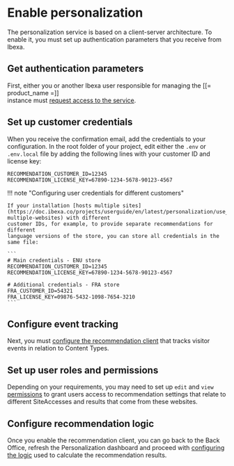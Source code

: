 # Enable personalization

The personalization service is based on a client-server architecture.
To enable it, you must set up authentication parameters that you receive from Ibexa.

## Get authentication parameters

First, either you or another Ibexa user responsible for managing the [[= product_name =]]  
instance must [request access to the service](https://doc.ibexa.co/projects/userguide/en/latest/personalization/enabling_personalization/#request-access-to-the-server).

## Set up customer credentials

When you receive the confirmation email, add the credentials to your configuration.
In the root folder of your project, edit either the `.env` or `.env.local` file 
by adding the following lines with your customer ID and license key: 

```
RECOMMENDATION_CUSTOMER_ID=12345
RECOMMENDATION_LICENSE_KEY=67890-1234-5678-90123-4567
```

!!! note "Configuring user credentials for different customers"

    If your installation [hosts multiple sites](https://doc.ibexa.co/projects/userguide/en/latest/personalization/use_cases/#hosting-multiple-websites) with different 
    customer IDs, for example, to provide separate recommendations for different 
    language versions of the store, you can store all credentials in the same file:
    
    ```
    # Main credentials - ENU store
    RECOMMENDATION_CUSTOMER_ID=12345
    RECOMMENDATION_LICENSE_KEY=67890-1234-5678-90123-4567

    # Additional credentials - FRA store 
    FRA_CUSTOMER_ID=54321
    FRA_LICENSE_KEY=09876-5432-1098-7654-3210
    ```

## Configure event tracking

Next, you must [configure the recommendation client](recommendation_client.md#configuration) 
that tracks visitor events in relation to Content Types.

## Set up user roles and permissions

Depending on your requirements, you may need to set up `edit` and `view` [permissions](../permissions.md) 
to grant users access to recommendation settings that relate to different SiteAccesses 
and results that come from these websites.

## Configure recommendation logic

Once you enable the recommendation client, you can go back to the Back Office, 
refresh the Personalization dashboard and proceed with [configuring the logic](https://doc.ibexa.co/projects/userguide/en/latest/personalization/perso_configuration) 
used to calculate the recommendation results.
